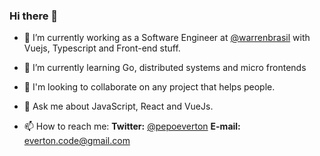 ### Hi there 👋

- 🔭 I’m currently working as a Software Engineer at [@warrenbrasil](https://warren.com.br) with Vuejs, Typescript and Front-end stuff.

- 🌱 I’m currently learning Go, distributed systems and micro frontends

- 👯 I'm looking to collaborate on any project that helps people.

- 💬 Ask me about JavaScript, React and VueJs.

- 📫 How to reach me: **Twitter:** [@pepoeverton](https://twitter.com/pepoeverton) **E-mail:** everton.code@gmail.com
